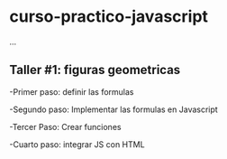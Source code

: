 # curso-practico-javascript


...


## Taller #1: figuras geometricas

-Primer paso: definir las formulas

-Segundo paso: Implementar las formulas en Javascript

-Tercer Paso: Crear funciones

-Cuarto paso: integrar JS con HTML